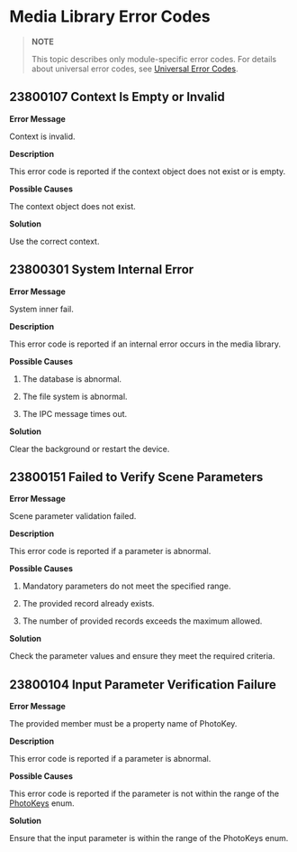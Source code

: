 # Media Library Error Codes
<!--Kit: Media Library Kit-->
<!--Subsystem: Multimedia-->
<!--Owner: @yixiaoff-->
<!--Designer: @liweilu1-->
<!--Tester: @xchaosioda-->
<!--Adviser: @w_Machine_cc-->

> **NOTE**
>
> This topic describes only module-specific error codes. For details about universal error codes, see [Universal Error Codes](../errorcode-universal.md).

<!--Del-->
## 23800107 Context Is Empty or Invalid

**Error Message**

Context is invalid.

**Description**

This error code is reported if the context object does not exist or is empty.

**Possible Causes**

The context object does not exist.

**Solution**

Use the correct context.
<!--DelEnd-->

## 23800301 System Internal Error

**Error Message**

System inner fail.

**Description**

This error code is reported if an internal error occurs in the media library.

**Possible Causes**

1. The database is abnormal.

2. The file system is abnormal.

3. The IPC message times out.

**Solution**

Clear the background or restart the device.

## 23800151 Failed to Verify Scene Parameters

**Error Message**

Scene parameter validation failed.

**Description**

This error code is reported if a parameter is abnormal.

**Possible Causes**

1. Mandatory parameters do not meet the specified range.

2. The provided record already exists.

3. The number of provided records exceeds the maximum allowed.

**Solution**

Check the parameter values and ensure they meet the required criteria.

## 23800104 Input Parameter Verification Failure

**Error Message**

The provided member must be a property name of PhotoKey.

**Description**

This error code is reported if a parameter is abnormal.

**Possible Causes**

This error code is reported if the parameter is not within the range of the [PhotoKeys](arkts-apis-photoAccessHelper-e.md#photokeys) enum.


**Solution**

Ensure that the input parameter is within the range of the PhotoKeys enum.

